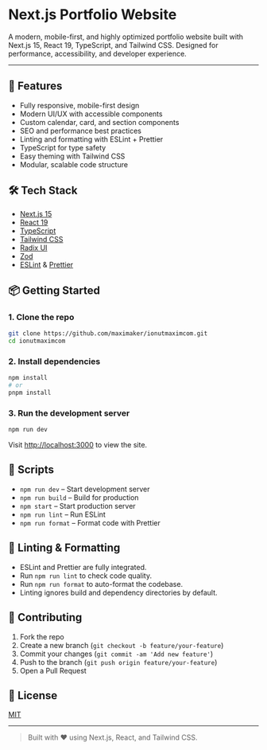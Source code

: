# Next.js Portfolio Website

A modern, mobile-first, and highly optimized portfolio website built with Next.js 15, React 19, TypeScript, and Tailwind CSS. Designed for performance, accessibility, and developer experience.

---

## 🚀 Features
- Fully responsive, mobile-first design
- Modern UI/UX with accessible components
- Custom calendar, card, and section components
- SEO and performance best practices
- Linting and formatting with ESLint + Prettier
- TypeScript for type safety
- Easy theming with Tailwind CSS
- Modular, scalable code structure

## 🛠️ Tech Stack
- [Next.js 15](https://nextjs.org/)
- [React 19](https://react.dev/)
- [TypeScript](https://www.typescriptlang.org/)
- [Tailwind CSS](https://tailwindcss.com/)
- [Radix UI](https://www.radix-ui.com/)
- [Zod](https://zod.dev/)
- [ESLint](https://eslint.org/) & [Prettier](https://prettier.io/)

## 📦 Getting Started

### 1. Clone the repo
```bash
git clone https://github.com/maximaker/ionutmaximcom.git
cd ionutmaximcom
```

### 2. Install dependencies
```bash
npm install
# or
pnpm install
```

### 3. Run the development server
```bash
npm run dev
```
Visit [http://localhost:3000](http://localhost:3000) to view the site.

## 🧰 Scripts
- `npm run dev` – Start development server
- `npm run build` – Build for production
- `npm start` – Start production server
- `npm run lint` – Run ESLint
- `npm run format` – Format code with Prettier

## 🧹 Linting & Formatting
- ESLint and Prettier are fully integrated.
- Run `npm run lint` to check code quality.
- Run `npm run format` to auto-format the codebase.
- Linting ignores build and dependency directories by default.

## 🤝 Contributing
1. Fork the repo
2. Create a new branch (`git checkout -b feature/your-feature`)
3. Commit your changes (`git commit -am 'Add new feature'`)
4. Push to the branch (`git push origin feature/your-feature`)
5. Open a Pull Request

## 📄 License
[MIT](LICENSE)

---

> Built with ❤️ using Next.js, React, and Tailwind CSS. 